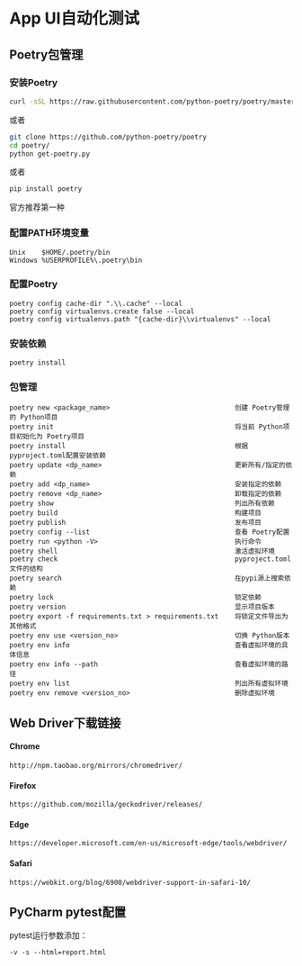# App UI自动化测试

## Poetry包管理
### 安装Poetry
```bash
curl -sSL https://raw.githubusercontent.com/python-poetry/poetry/master/get-poetry.py | python
```
或者
```bash
git clone https://github.com/python-poetry/poetry
cd poetry/
python get-poetry.py
```
或者
```bash
pip install poetry
```
官方推荐第一种

### 配置PATH环境变量
```
Unix    $HOME/.poetry/bin
Windows %USERPROFILE%\.poetry\bin
```

### 配置Poetry
```shell
poetry config cache-dir ".\\.cache" --local
poetry config virtualenvs.create false --local
poetry config virtualenvs.path "{cache-dir}\\virtualenvs" --local
```

### 安装依赖
```shell
poetry install
```

### 包管理
```shell
poetry new <package_name>                               创建 Poetry管理的 Python项目
poetry init                                             将当前 Python项目初始化为 Poetry项目
poetry install                                          根据 pyproject.toml配置安装依赖
poetry update <dp_name>                                 更新所有/指定的依赖
poetry add <dp_name>                                    安装指定的依赖
poetry remove <dp_name>                                 卸载指定的依赖
poetry show                                             列出所有依赖
poetry build                                            构建项目
poetry publish                                          发布项目
poetry config --list                                    查看 Poetry配置
poetry run <python -V>                                  执行命令
poetry shell                                            激活虚拟环境
poetry check                                            pyproject.toml文件的结构
poetry search                                           在pypi源上搜索依赖
poetry lock                                             锁定依赖
poetry version                                          显示项目版本
poetry export -f requirements.txt > requirements.txt    将锁定文件导出为其他格式
poetry env use <version_no>                             切换 Python版本
poetry env info                                         查看虚拟环境的具体信息
poetry env info --path                                  查看虚拟环境的路径
poetry env list                                         列出所有虚拟环境
poetry env remove <version_no>                          删除虚拟环境
```

## Web Driver下载链接
#### Chrome
`http://npm.taobao.org/mirrors/chromedriver/`

#### Firefox
`https://github.com/mozilla/geckodriver/releases/`

#### Edge
`https://developer.microsoft.com/en-us/microsoft-edge/tools/webdriver/`

#### Safari
`https://webkit.org/blog/6900/webdriver-support-in-safari-10/`

## PyCharm pytest配置
pytest运行参数添加：
```cli
-v -s --html=report.html
```

